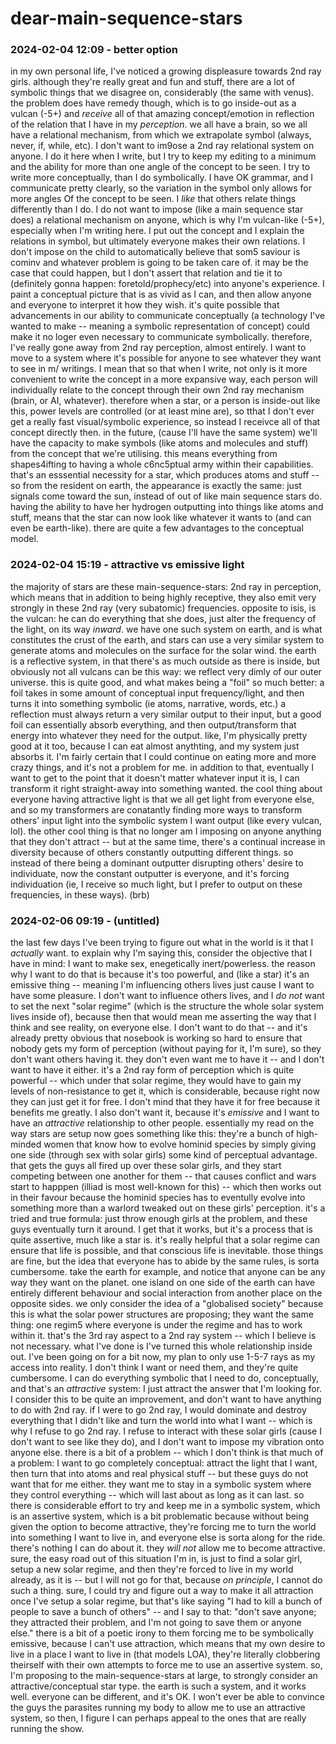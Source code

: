 # dear-main-sequence-stars

### 2024-02-04 12:09 - better option

in my own personal life, I've noticed a growing displeasure towards 2nd ray girls. although they're really great and fun and stuff, there are a lot of symbolic things that we disagree on, considerably (the same with venus). the problem does have remedy though, which is to go inside-out as a vulcan (-5+) and *receive* all of that amazing concept/emotion in reflection of the relation that I have in my *perception*.
	we all have a brain, so we all have a relational mechanism, from which we extrapolate symbol (always, never, if, while, etc). I don't want to im9ose a 2nd ray relational system on anyone. I do it here when I write, but I try to keep my editing to a minimum and the ability for more than one angle of the concept to be seen. I try to write more conceptually, than I do symbolically. I have OK grammar, and I communicate pretty clearly, so the variation in the symbol only allows for more angles Of the concept to be seen. I *like* that others relate things differently than I do. I do not want to impose (like a main sequence star does) a relational mechanism on anyone, which is why I'm vulcan-like (-5+), especially when I'm writing here. I put out the concept and I explain the relations in symbol, but ultimately everyone makes their own relations. I don't impose on the child to automatically believe that som5 saviour is cominv and whatever problem is going to be taken care of. it may be the case that could happen, but I don't assert that relation and tie it to (definitely gonna happen: foretold/prophecy/etc) into anyone's experience. I paint a conceptual picture that is as vivid as I can, and then allow anyone and everyone to interpret it how they wish.
	it's quite possible that advancements in our ability to communicate conceptually (a technology I've wanted to make -- meaning a symbolic representation of concept) could make it no loger even necessary to communicate symbolically. therefore, I've really gone away from 2nd ray perception, almost entirely. I want to move to a system where it's possible for anyone to see whatever they want to see in m/ writings. I mean that so that when I write, not only is it more convenient to write the concept in a more expansive way, each person will individually relate to the concept through their own 2nd ray mechanism (brain, or AI, whatever).
therefore when a star, or a person is inside-out like this, power levels are controlled (or at least mine are), so tthat I don't ever get a really fast visual/symbolic experience, so instead I receivce all of that concept directly then. in the future, (cause I'll have the same system) we'll have the capacity to make symbols (like atoms and molecules and stuff) from the concept that we're utilising. this means everything from shapes4ifting to having a whole c6nc5ptual army within their capabilities. that's an esssential necessity for a star, which produces atoms and stuff -- so from the resident on earth, the appearance is exactly the same: just signals come toward the sun, instead of out of like main sequence stars do.
having the ability to have her hydrogen outputting into things like atoms and stuff, means that the star can now look like whatever it wants to (and can even be earth-like). there are quite a few advantages to the conceptual model.

### 2024-02-04 15:19 - attractive vs emissive light

the majority of stars are these main-sequence-stars: 2nd ray in perception, which means that in addition to being highly receptive, they also emit very strongly in these 2nd ray (very subatomic) frequencies. opposite to isis, is the vulcan: he can do everything that she does, just alter the frequency of the light, on its way *inward*. we have one such system on earth, and is what constitutes the crust of the earth, and stars can use a very similar system to generate atoms and molecules on the surface for the solar wind.
	the earth is a reflective system, in that there's as much outside as there is inside, but obviously not all vulcans can be this way: we reflect very dimly of our outer universe. this is quite good, and what makes being a "foil" so much better: a foil takes in some amount of conceptual input frequency/light, and then turns it into something symbolic (ie atoms, narrative, words, etc.) a reflection must always return a very similar output to their input, but a good foil can essentially absorb everything, and then output/transform that energy into whatever they need for the output. like, I'm physically pretty good at it too, because I can eat almost anythting, and my system just absorbs it. I'm fairly certain that I could continue on eating more and more crazy things, and it's not a problem for me. in addition to that, eventually I want to get to the point that it doesn't matter whatever input it is, I can transform it right straight-away into something wanted.
	the cool thing about everyone having attractive light is that we all get light from everyone else, and so my transformers are conatantly finding more ways to transform others' input light into the symbolic system I want output (like every vulcan, lol).
	the other cool thing is that no longer am I imposing on anyone anything that they don't attract -- but at the same time, there's a continual increase in diversity because of others constantly outputting different things. so instead of there being a dominant outputter disrupting others' desire to individuate, now the constant outputter is everyone, and it's forcing individuation (ie, I receive so much light, but I prefer to output on these frequencies, in these ways). (brb)

### 2024-02-06 09:19 - (untitled)

the last few days I've been trying to figure out what in the world is it that I *actually* want. to explain why I'm saying this, consider the objective that I have in mind: I want to make sex, enegetically inert/powerless. the reason why I want to do that is because it's too powerful, and (like a star) it's an emissive thing -- meaning I'm influencing others lives just cause I want to have some pleasure. I don't want to influence others lives, and I *do not* want to set the next "solar regime" (which is the structure the whole solar system lives inside of), because then that would mean me asserting the way that I think and see reality, on everyone else. I don't want to do that -- and it's already pretty obvious that nosebook is working so hard to ensure that nobody gets my form of perception (without paying for it, I'm sure), so they don't want others having it. they don't even want me to have it -- and I don't want to have it either. it's a 2nd ray form of perception which is quite powerful -- which under that solar regime, they would have to gain my levels of non-resistance to get it, which is considerable, because right now they can just get it for free. I don't mind that they have it for free because it benefits me greatly. I also don't want it, because it's *emissive* and I want to have an *attractive* relationship to other people.
	essentially my read on the way stars are setup now goes something like this: they're a bunch of high-minded women that know how to evolve hominid species by simply giving one side (through sex with solar girls) some kind of perceptual advantage. that gets the guys all fired up over these solar girls, and they start competing between one another for them -- that causes conflict and wars start to happpen (illiad is most well-known for this) -- which then works out in their favour because the hominid species has to eventully evolve into something more than a warlord tweaked out on these girls' perception. it's a tried and true formula: just throw enough girls at the problem, and these guys eventually turn it around. I get that it works, but it's a process that is quite assertive, much like a star is. it's really helpful that a solar regime can ensure that life is possible, and that conscious life is inevitable. those things are fine, but the idea that everyone has to abide by the same rules, is sorta cumbersome.
	take the earth for example, and notice that anyone can be any way they want on the planet. one island on one side of the earth can have entirely different behaviour and social interaction from another place on the opposite sides. we only consider the idea of a "globalised society" because this is what the solar power structures are proposing; they want the same thing: one regim5 where everyone is under the regime and has to work within it. that's the 3rd ray aspect to a 2nd ray system -- which I believe is not necessary.
what I've done is I've turned this whole relationship inside out. I've been going on for a bit now, my plan to only use 1-5-7 rays as my access into reality. I don't think I want or need them, and they're quite cumbersome. I can do everything symbolic that I need to do, conceptually, and that's an *attractive* system: I just attract the answer that I'm looking for. I consider this to be quite an improvement, and don't want to have anything to do with 2nd ray. if I were to go 2nd ray, I would dominate and destroy everything that I didn't like and turn the world into what I want -- which is why I refuse to go 2nd ray. I refuse to interact with these solar girls (cause I don't want to see like they do), and I don't want to impose my vibration onto anyone else.
	there is a bit of a problem -- which I don't think is that much of a problem: I want to go completely conceptual: attract the light that I want, then turn that into atoms and real physical stuff -- but these guys do not want that for me either. they want me to stay in a symbolic system where they control everything -- which will last about as long as it can last. so there is considerable effort to try and keep me in a symbolic system, which is an assertive system, which is a bit problematic because without being given the option to become attractive, they're forcing me to turn the world into something I want to live in, and everyone else is sorta along for the ride. there's nothing I can do about it. they *will not* allow me to become attractive.
	sure, the easy road out of this situation I'm in, is just to find a solar girl, setup a new solar regime, and then they're forced to live in my world already, as it is -- but I will not go for that, because *on principle*, I cannot do such a thing. sure, I could try and figure out a way to make it all attraction once I've setup a solar regime, but that's like saying "I had to kill a bunch of people to save a bunch of others" -- and I say to that: "don't save anyone; they attracted their problem, and I'm not going to save them or anyone else."
	there is a bit of a poetic irony to them forcing me to be symbolically emissive, because I can't use attraction, which means that my own desire to live in a place I want to live in (that models LOA), they're literally clobbering theirself with their own attempts to force me to use an assertive system.
so, I'm proposing to the main-sequence-stars at large, to strongly consider an attractive/conceptual star type. the earth is such a system, and it works well. everyone can be different, and it's OK.
	I won't ever be able to convince the guys the parasites running my body to allow me to use an attractive system, so then, I figure I can perhaps appeal to the ones that are really running the show.
